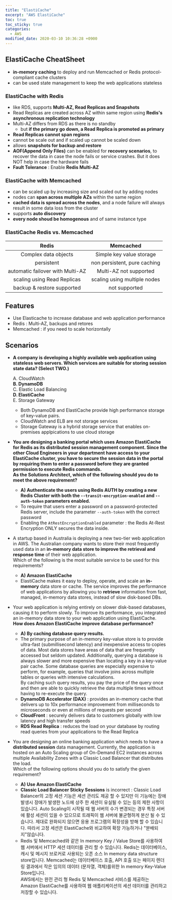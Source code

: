 ```yaml
---
title: "ElastiCache"
excerpt: "AWS ElastiCache"
toc: true
toc_sticky: true
categories:
  - AWS
modified_date: 2020-03-10 10:36:28 +0900
---
```

## ElastiCache CheatSheet
- **in-memory caching** to deploy and run Memcached or Redis protocol-compliant cache clusters
- can be used state management to keep the web applications stateless

### ElastiCache with Redis
- like RDS, supports **Multi-AZ, Read Replicas and Snapshots**
- Read Replicas are created across AZ within same region using **Redis's asynchronous replication technology**
- Multi-AZ differs from RDS as there is no standby
  - but **if the primary go down, a Read Replica is promoted as primary**
- **Read Replicas cannot span regions**
- cannot be scale out and if scaled up cannot be scaled down 
- allows **snapshots for backup and restore**
- **AOF(Append Only Files)** can be enabled for **recovery scenarios**, to recover the data in case the node fails or service crashes. But it does NOT help in case the hardware fails 
- **Fault Tolerance** : Enable **Redis Multi-AZ**

### ElastiCache with Memcached
- can be scaled up by increasing size and scaled out by adding nodes
- nodes can **span across multiple AZs** within the same region
- **cached data is spread across the nodes**, and a node failure will always result in some data loss from the cluster 
- supports **auto discovery**
- **every node shoud be homogenous** and of same instance type 

### ElastiCache Redis vs. Memcached
|Redis|Memcached|
|:-------:|:-------:|
|Complex data objects|Simple key value storage|
|persistent|non persistent, pure caching|
|automatic failover with Multi-AZ|Multi-AZ not supported|
|scaling using Read Replicas|scaling using multiple nodes|
|backup & restore supported|not supported|
 
## Features
- Use Elasticache to increase database and web application performance
- Redis : Multi-AZ, backups and retores
- Memcached : if you need to scale horizontally

## Scenarios 
- **A company is developing a highly available web application using stateless web servers. Which
services are suitable for storing session state data? (Select TWO.)**       
        
  A. CloudWatch       
  **B. DynamoDB**       
  C. Elastic Load Balancing       
  **D. ElastiCache**        
  E. Storage Gateway        
    - Both DynamoDB and ElastiCache provide high performance storage of key-value pairs.
    - CloudWatch and ELB are not storage services 
    - Storage Gateway is a hybrid storage service that enables on-premises applpications to use cloud storage

- **You are designing a banking portal which uses Amazon ElastiCache for Redis as its distributed session management component. Since the other Cloud Engineers in your department have access to your ElastiCache cluster, you have to secure the session data in the portal by requiring them to enter a password before they are granted permission to execute Redis commands.    
As the Solutions Architect, which of the following should you do to meet the above requirement?**
  - **A) Authenticate the users using Redis AUTH by creating a new Redis Cluster with both the `--transit-encryption-enabled` and `--auth-token` parameters enabled.**
  - To require that users enter a password on a password-protected Redis server, include the parameter `--auth-token` with the correct password
  - Enabling the `AtRestEncryptionEnabled` parameter : the Redis At-Rest Encryption ONLY secures the data inside.

- A startup based in Australia is deploying a new two-tier web application in AWS. The Australian company wants to store their most frequently used data in an **in-memory data store to improve the retrieval and response time** of their web application.    
Which of the following is the most suitable service to be used for this requirements?
  - **A) Amazon ElastiCache**
  - ElastiCache makes it easy to deploy, operate, and scale an **in-memory** data store or cache. The service improves the performance of web applications by allowing you to **retrieve** information from fast, managed, in-memory data stores, instead of slow disk-based DBs.

- Your web application is relying entirely on slower disk-based databases, causing it to perform slowly. To improve its performance, you integrated an in-memory data store to your web application using ElastiCache. **How does Amazon ElastiCache improve database performance?**
  - **A) By caching database query results.**
  - The primary purpose of an in-memory key-value store is to provide ultra-fast (submillisecond latency) and inexpensive access to copies of data. Most data stores have areas of data that are frequently accessed but seldom updated. Additionally, querying a database is always slower and more expensive than locating a key in a key-value pair cache. Some database queries are especially expensive to perform, for example, queries that involve joins across multiple tables or queries with intensive calculations.    
By caching such query results, you pay the price of the query once and then are able to quickly retrieve the data multiple times without having to re-execute the query.
  - **DynamoDB Accelerator (DAX)** : provides an in-memory cache that delivers up to 10x performance improvement from milliseconds to microseconds or even at millions of requests per second
  - **CloudFront** : securely delivers data to customers globally with low latency and high transfer speeds
  - **RDS Read Replica** : reduces the load on your database by routing read queries from your applications to the Read Replica

- You are designing an online banking application which needs to have a **distributed session** data management. Currently, the application is hosted on an Auto Scaling group of On-Demand EC2 instances across multiple Availability Zones with a Classic Load Balancer that distributes the load.        
Which of the following options should you do to satisfy the given requirement?
  - **A) Use Amazon ElastiCache**
  - **Classic Load Balancer Sticky Sessions** is incorrect : Classic Load Balancer의 고정 세션 기능은 세션 관리도 제공 할 수 있지만 이 기능에는 장애 발생시 장애가 발생한 노드에 상주 한 세션이 유실될 수 있는 등의 제한 사항이 있습니다. Auto Scaling이 시작될 때 웹 서버의 수가 변경되는 경우 특정 서버에 활성 세션이 있을 수 있으므로 트래픽이 웹 서버에 불균형하게 분산 될 수 있습니다. 제대로 완화되지 않으면 응용 프로그램의 확장성을 방해 할 수 있습니다. 따라서 고정 세션은 ElastiCache와 비교하여 확장 가능하거나 "분배되지"않습니다.
  - Redis 및 Memcached와 같은 In memory Key / Value Store를 사용하여 웹 서버에서 HTTP 세션 데이터를 관리 할 수 있습니다. Redis는 데이터베이스, 캐시 및 메시지 브로커로 사용되는 오픈 소스 In memory data structure store입니다. Memcached는 데이터베이스 호출, API 호출 또는 페이지 렌더링 결과에서 작은 임의의 데이터 (문자열, 객체)를위한 In memory Key-Value Store입니다.       
  AWS에서는 완전 관리 형 Redis 및 Memcached 서비스를 제공하는 Amazon ElastiCache를 사용하여 웹 애플리케이션의 세션 데이터를 관리하고 저장할 수 있습니다.

